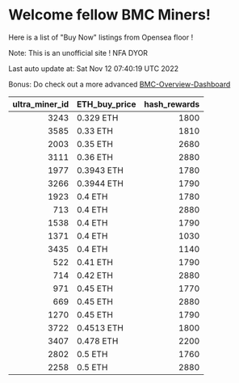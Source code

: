 # Welcome fellow BMC Miners!
Here is a list of "Buy Now" listings from Opensea floor !

Note: This is an unofficial site ! NFA DYOR

Last auto update at: Sat Nov 12 07:40:19 UTC 2022

Bonus: Do check out a more advanced [BMC-Overview-Dashboard](https://dune.com/defifunk/BMC-Overview-Dashboard)


|   ultra_miner_id | ETH_buy_price   |   hash_rewards |
|-----------------:|:----------------|---------------:|
|             3243 | 0.329 ETH       |           1800 |
|             3585 | 0.33 ETH        |           1810 |
|             2003 | 0.35 ETH        |           2680 |
|             3111 | 0.36 ETH        |           2880 |
|             1977 | 0.3943 ETH      |           1780 |
|             3266 | 0.3944 ETH      |           1790 |
|             1923 | 0.4 ETH         |           1780 |
|              713 | 0.4 ETH         |           2880 |
|             1538 | 0.4 ETH         |           1790 |
|             1371 | 0.4 ETH         |           1030 |
|             3435 | 0.4 ETH         |           1140 |
|              522 | 0.41 ETH        |           1790 |
|              714 | 0.42 ETH        |           2880 |
|              971 | 0.45 ETH        |           1770 |
|              669 | 0.45 ETH        |           2880 |
|             1270 | 0.45 ETH        |           1790 |
|             3722 | 0.4513 ETH      |           1800 |
|             3407 | 0.478 ETH       |           2200 |
|             2802 | 0.5 ETH         |           1760 |
|             2258 | 0.5 ETH         |           2880 |